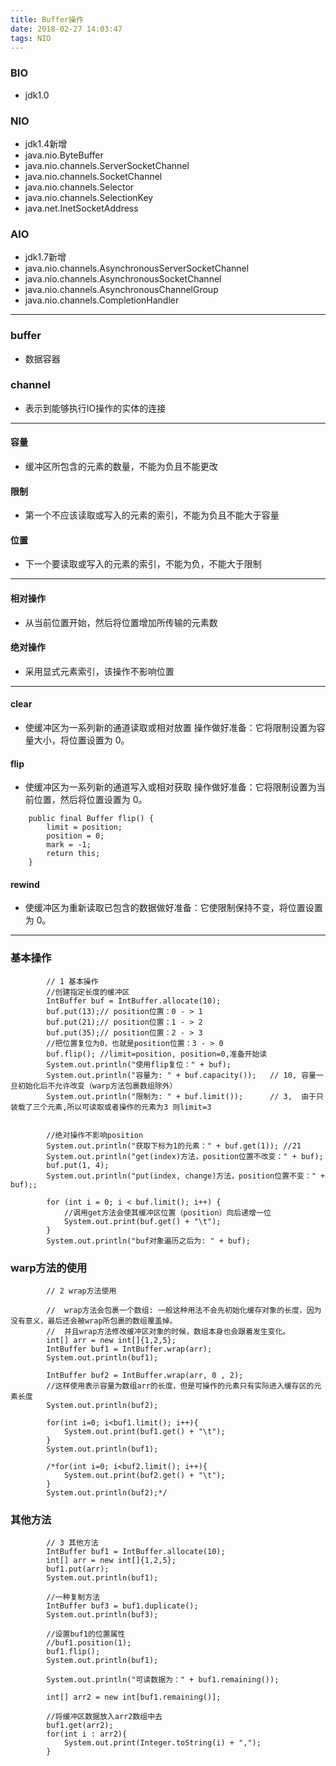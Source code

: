 ```yaml
---
title: Buffer操作
date: 2018-02-27 14:03:47
tags: NIO
---
```


### BIO
* jdk1.0

### NIO
* jdk1.4新增
* java.nio.ByteBuffer
* java.nio.channels.ServerSocketChannel
* java.nio.channels.SocketChannel
* java.nio.channels.Selector
* java.nio.channels.SelectionKey
* java.net.InetSocketAddress

### AIO
* jdk1.7新增
* java.nio.channels.AsynchronousServerSocketChannel
* java.nio.channels.AsynchronousSocketChannel
* java.nio.channels.AsynchronousChannelGroup
* java.nio.channels.CompletionHandler

---

### buffer
* 数据容器

### channel
* 表示到能够执行IO操作的实体的连接

---

#### 容量
* 缓冲区所包含的元素的数量，不能为负且不能更改

#### 限制
* 第一个不应该读取或写入的元素的索引，不能为负且不能大于容量

#### 位置
* 下一个要读取或写入的元素的索引，不能为负，不能大于限制

---

#### 相对操作
* 从当前位置开始，然后将位置增加所传输的元素数

#### 绝对操作
* 采用显式元素索引，该操作不影响位置

---

#### clear
* 使缓冲区为一系列新的通道读取或相对放置 操作做好准备：它将限制设置为容量大小，将位置设置为 0。

#### flip
* 使缓冲区为一系列新的通道写入或相对获取 操作做好准备：它将限制设置为当前位置，然后将位置设置为 0。 

```
    public final Buffer flip() {
        limit = position;
        position = 0;
        mark = -1;
        return this;
    }
```

#### rewind
* 使缓冲区为重新读取已包含的数据做好准备：它使限制保持不变，将位置设置为 0。

---

### 基本操作

```
		// 1 基本操作
		//创建指定长度的缓冲区
		IntBuffer buf = IntBuffer.allocate(10);
		buf.put(13);// position位置：0 - > 1
		buf.put(21);// position位置：1 - > 2
		buf.put(35);// position位置：2 - > 3
		//把位置复位为0，也就是position位置：3 - > 0
		buf.flip(); //limit=position, position=0,准备开始读
		System.out.println("使用flip复位：" + buf);
		System.out.println("容量为: " + buf.capacity());	// 10, 容量一旦初始化后不允许改变（warp方法包裹数组除外）
		System.out.println("限制为: " + buf.limit());		// 3,  由于只装载了三个元素,所以可读取或者操作的元素为3 则limit=3
		
		
		//绝对操作不影响position
		System.out.println("获取下标为1的元素：" + buf.get(1)); //21
		System.out.println("get(index)方法，position位置不改变：" + buf);
		buf.put(1, 4);
		System.out.println("put(index, change)方法，position位置不变：" + buf);;
		
		for (int i = 0; i < buf.limit(); i++) {
			//调用get方法会使其缓冲区位置（position）向后递增一位
			System.out.print(buf.get() + "\t");
		}
		System.out.println("buf对象遍历之后为: " + buf);
```

### warp方法的使用

```
		// 2 wrap方法使用
		
		//  wrap方法会包裹一个数组: 一般这种用法不会先初始化缓存对象的长度，因为没有意义，最后还会被wrap所包裹的数组覆盖掉。 
		//  并且wrap方法修改缓冲区对象的时候，数组本身也会跟着发生变化。                     
		int[] arr = new int[]{1,2,5};
		IntBuffer buf1 = IntBuffer.wrap(arr);
		System.out.println(buf1);
		
		IntBuffer buf2 = IntBuffer.wrap(arr, 0 , 2);
		//这样使用表示容量为数组arr的长度，但是可操作的元素只有实际进入缓存区的元素长度
		System.out.println(buf2);
		
		for(int i=0; i<buf1.limit(); i++){
			System.out.print(buf1.get() + "\t");
		}
		System.out.println(buf1);
		
		/*for(int i=0; i<buf2.limit(); i++){
			System.out.print(buf2.get() + "\t");
		}
		System.out.println(buf2);*/
```

### 其他方法

```
        // 3 其他方法
		IntBuffer buf1 = IntBuffer.allocate(10);
		int[] arr = new int[]{1,2,5};
		buf1.put(arr);
		System.out.println(buf1);
		
		//一种复制方法
		IntBuffer buf3 = buf1.duplicate();
		System.out.println(buf3);
		
		//设置buf1的位置属性
		//buf1.position(1);
		buf1.flip();
		System.out.println(buf1);
		
		System.out.println("可读数据为：" + buf1.remaining());
		
		int[] arr2 = new int[buf1.remaining()];
		
		//将缓冲区数据放入arr2数组中去
		buf1.get(arr2);
		for(int i : arr2){
			System.out.print(Integer.toString(i) + ",");
		}
```
